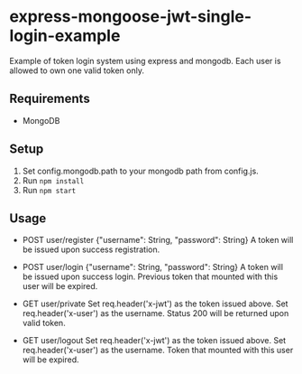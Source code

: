 # express-mongoose-jwt-single-login-example
Example of token login system using express and mongodb. Each user is allowed to own one valid token only.


## Requirements

 - MongoDB

## Setup

 1. Set config.mongodb.path to your mongodb path from config.js.
 2. Run `npm install`
 3. Run `npm start`
 
## Usage
 
 - POST user/register
{"username": String, "password": String}
A token will be issued upon success registration.

 - POST user/login
{"username": String, "password": String}
A token will be issued upon success login.
Previous token that mounted with this user will be expired.

 - GET user/private
Set req.header('x-jwt') as the token issued above.
Set req.header('x-user') as the username.
Status 200 will be returned upon valid token.

 - GET user/logout
Set req.header('x-jwt') as the token issued above.
Set req.header('x-user') as the username.
Token that mounted with this user will be expired.